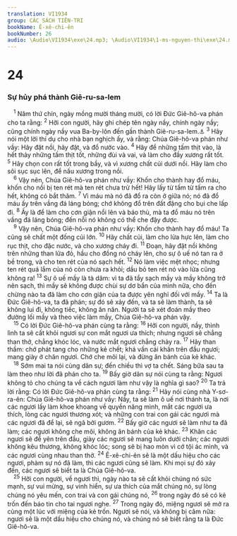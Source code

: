 ```yaml
---
translation: VI1934
group: CÁC SÁCH TIÊN-TRI
bookName: Ê-xê-chi-ên 
bookNumber: 26
audio: \Audio\VI1934\exe\24.mp3; \Audio\VI1934\1-ms-nguyen-thi\exe\24.mp3
---
```


<div class="title"><h1>24</h1><h3>Sự hủy phá thành Giê-ru-sa-lem</h3></div>
<span class="verse exe_24_1"> <sup>1</sup> Năm thứ chín, ngày mồng mười tháng mười, có lời Đức Giê-hô-va phán cho ta rằng: </span>
<span class="verse exe_24_2"><sup>2</sup> Hỡi con người, hãy ghi chép tên ngày nầy, chính ngày nầy; cũng chính ngày nầy vua Ba-by-lôn đến gần thành Giê-ru-sa-lem.<a data-toggle="tooltip" data-placement="bottom" title="2Vua 25:1; Gie 52:4">⚓</a></span>
<span class="verse exe_24_3"><sup>3</sup> Hãy nói một lời thí dụ cho nhà bạn nghịch ấy, và rằng: Chúa Giê-hô-va phán như vầy: Hãy đặt nồi, hãy đặt, và đổ nước vào. </span>
<span class="verse exe_24_4"><sup>4</sup> Hãy để những tấm thịt vào, là hết thảy những tấm thịt tốt, những đùi và vai, và làm cho đầy xương rất tốt. </span>
<span class="verse exe_24_5"><sup>5</sup> Hãy chọn con rất tốt trong bầy, và vì xương chất củi dưới nồi. Hãy làm cho sôi sục sục lên, để nấu xương trong nồi. <br/></span>
<span class="verse exe_24_6"> <sup>6</sup> Vậy nên, Chúa Giê-hô-va phán như vầy: Khốn cho thành hay đổ máu, khốn cho nồi bị ten rét mà ten rét chưa trừ hết! Hãy lấy từ tấm từ tấm ra cho hết, không có bắt thăm. </span>
<span class="verse exe_24_7"><sup>7</sup> Vì máu mà nó đã đổ ra còn ở giữa nó; nó đã đổ máu ấy trên vầng đá láng bóng; chớ không đổ trên đất đặng cho bụi che lấp đi. </span>
<span class="verse exe_24_8"><sup>8</sup> Ấy là để làm cho cơn giận nổi lên và báo thù, mà ta đổ máu nó trên vầng đá láng bóng; đến nỗi nó không có thể che đậy được. <br/></span>
<span class="verse exe_24_9"> <sup>9</sup> Vậy nên, Chúa Giê-hô-va phán như vầy: Khốn cho thành hay đổ máu! Ta cũng sẽ chất một đống củi lớn. </span>
<span class="verse exe_24_10"><sup>10</sup> Hãy chất củi, làm cho lửa hực lên, làm cho rục thịt, cho đặc nước, và cho xương cháy đi. </span>
<span class="verse exe_24_11"><sup>11</sup> Đoạn, hãy đặt nồi không trên những than lửa đỏ, hầu cho đồng nó cháy lên, cho sự ô uế nó tan ra ở bề trong, và cho ten rét của nó sạch hết. </span>
<span class="verse exe_24_12"><sup>12</sup> Nó làm việc mệt nhọc; nhưng ten rét quá lắm của nó còn chưa ra khỏi; dầu bỏ ten rét nó vào lửa cũng không ra! </span>
<span class="verse exe_24_13"><sup>13</sup> Sự ô uế mầy là tà dâm: vì ta đã tẩy sạch mầy và mầy không trở nên sạch, thì mầy sẽ không được chùi sự dơ bẩn của mình nữa, cho đến chừng nào ta đã làm cho cơn giận của ta được yên nghỉ đối với mầy. </span>
<span class="verse exe_24_14"><sup>14</sup> Ta là Đức Giê-hô-va, ta đã phán; sự đó sẽ xảy đến, và ta sẽ làm thành, ta sẽ không lui đi, không tiếc, không ăn năn. Người ta sẽ xét đoán mầy theo đường lối mầy và theo việc làm mầy, Chúa Giê-hô-va phán vậy. <br/></span>
<span class="verse exe_24_15"> <sup>15</sup> Có lời Đức Giê-hô-va phán cùng ta rằng: </span>
<span class="verse exe_24_16"><sup>16</sup> Hỡi con người, nầy, thình lình ta sẽ cất khỏi ngươi sự con mắt ngươi ưa thích; nhưng ngươi sẽ chẳng than thở, chẳng khóc lóc, và nước mắt ngươi chẳng chảy ra. </span>
<span class="verse exe_24_17"><sup>17</sup> Hãy than thầm: chớ phát tang cho những kẻ chết; khá vấn cái khăn trên đầu ngươi; mang giày ở chân ngươi. Chớ che môi lại, và đừng ăn bánh của kẻ khác. <br/></span>
<span class="verse exe_24_18"> <sup>18</sup> Sớm mai ta nói cùng dân sự; đến chiều thì vợ ta chết. Sáng bữa sau ta làm theo như lời đã phán cho ta. </span>
<span class="verse exe_24_19"><sup>19</sup> Bấy giờ dân sự nói cùng ta rằng: Ngươi không tỏ cho chúng ta về cách ngươi làm như vậy là nghĩa gì sao? </span>
<span class="verse exe_24_20"><sup>20</sup> Ta trả lời rằng: Có lời Đức Giê-hô-va phán cùng ta rằng: </span>
<span class="verse exe_24_21"><sup>21</sup> Hãy nói cùng nhà Y-sơ-ra-ên: Chúa Giê-hô-va phán như vầy: Nầy, ta sẽ làm ô uế nơi thánh ta, là nơi các ngươi lấy làm khoe khoang về quyền năng mình, mắt các ngươi ưa thích, lòng các ngươi thương xót; và những con trai con gái các ngươi mà các ngươi đã để lại, sẽ ngã bởi gươm. </span>
<span class="verse exe_24_22"><sup>22</sup> Bấy giờ các ngươi sẽ làm như ta đã làm; các ngươi không che môi, không ăn bánh của kẻ khác. </span>
<span class="verse exe_24_23"><sup>23</sup> Khăn các ngươi sẽ để yên trên đầu, giày các ngươi sẽ mang luôn dưới chân; các ngươi không kêu thương, không khóc lóc; song sẽ bị hao mòn vì cớ tội ác mình, và các ngươi cùng nhau than thở. </span>
<span class="verse exe_24_24"><sup>24</sup> Ê-xê-chi-ên sẽ là một dấu hiệu cho các ngươi, phàm sự nó đã làm, thì các ngươi cũng sẽ làm. Khi mọi sự đó xảy đến, các ngươi sẽ biết ta là Chúa Giê-hô-va. <br/></span>
<span class="verse exe_24_25"> <sup>25</sup> Hỡi con người, về ngươi thì, ngày nào ta sẽ cất khỏi chúng nó sức mạnh, sự vui mừng, sự vinh hiển, sự ưa thích của mắt chúng nó, sự lòng chúng nó yêu mến, con trai và con gái chúng nó, </span>
<span class="verse exe_24_26"><sup>26</sup> trong ngày đó sẽ có kẻ trốn đến báo tin cho tai ngươi nghe. </span>
<span class="verse exe_24_27"><sup>27</sup> Trong ngày đó, miệng ngươi sẽ mở ra cùng một lúc với miệng của kẻ trốn. Ngươi sẽ nói, và không bị câm nữa: ngươi sẽ là một dấu hiệu cho chúng nó, và chúng nó sẽ biết rằng ta là Đức Giê-hô-va. <br/></span>
